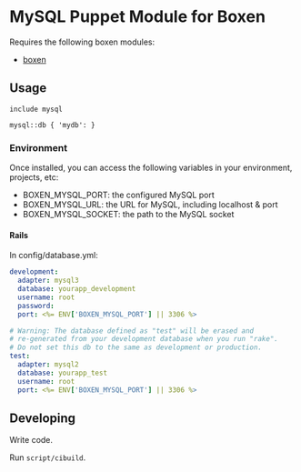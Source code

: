 # MySQL Puppet Module for Boxen

Requires the following boxen modules:

* [boxen](https://github.com/boxen/puppet-boxen)

## Usage

```puppet
include mysql

mysql::db { 'mydb': }
```

### Environment

Once installed, you can access the following variables in your environment, projects, etc:

* BOXEN_MYSQL_PORT: the configured MySQL port
* BOXEN_MYSQL_URL: the URL for MySQL, including localhost & port
* BOXEN_MYSQL_SOCKET: the path to the MySQL socket

#### Rails

In config/database.yml:

```yaml
development:
  adapter: mysql3
  database: yourapp_development
  username: root
  password:
  port: <%= ENV['BOXEN_MYSQL_PORT'] || 3306 %>

# Warning: The database defined as "test" will be erased and
# re-generated from your development database when you run "rake".
# Do not set this db to the same as development or production.
test:
  adapter: mysql2
  database: yourapp_test
  username: root
  port: <%= ENV['BOXEN_MYSQL_PORT'] || 3306 %>
```

## Developing

Write code.

Run `script/cibuild`.
